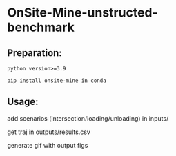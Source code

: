 # OnSite-Mine-unstructed-benchmark

## Preparation:

    python version>=3.9

    pip install onsite-mine in conda 

## Usage:

add scenarios (intersection/loading/unloading) in inputs/
  
get traj in outputs/results.csv

generate gif with output figs
